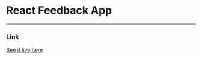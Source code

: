 # React Feedback App

---

### Link

[See it live here](https://feedbacks-application.netlify.app/)
